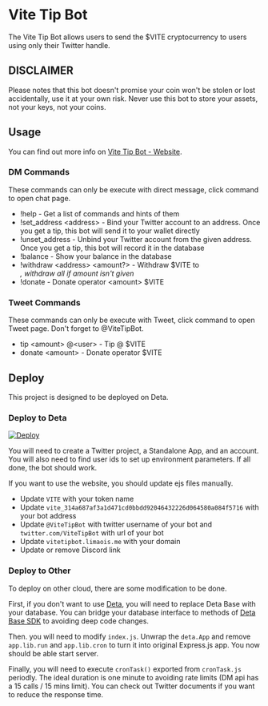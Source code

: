 Vite Tip Bot
============

The Vite Tip Bot allows users to send the $VITE cryptocurrency to users using only their Twitter handle.

DISCLAIMER
--
Please notes that this bot doesn't promise your coin won't be stolen or lost accidentally, use it at your own risk. Never use this bot to store your assets, not your keys, not your coins.

Usage
-----
You can find out more info on [Vite Tip Bot - Website](https://vitetipbot.limaois.me).

### DM Commands

These commands can only be execute with direct message, click command to open chat page.

* !help - Get a list of commands and hints of them
* !set_address &lt;address&gt; - Bind your Twitter account to an address. Once you get a tip, this bot will send it to your wallet directly
* !unset_address - Unbind your Twitter account from the given address. Once you get a tip, this bot will record it in the database
* !balance - Show your balance in the database
* !withdraw &lt;address&gt; &lt;amount?&gt; - Withdraw <amount> $VITE to <address>, withdraw all if amount isn't given
* !donate - Donate operator &lt;amount&gt; $VITE

### Tweet Commands

These commands can only be execute with Tweet, click command to open Tweet page. Don't forget to @ViteTipBot.

* tip &lt;amount&gt; @&lt;user&gt; - Tip @<user> <amount> $VITE
* donate &lt;amount&gt; - Donate operator <amount> $VITE


Deploy
------
This project is designed to be deployed on Deta.

### Deploy to Deta
[![Deploy](https://button.deta.dev/1/svg)](https://go.deta.dev/deploy?repo=https://github.com/flyinglimao/vitetipbot)

You will need to create a Twitter project, a Standalone App, and an account. You will also need to find user ids to set up environment parameters. If all done, the bot should work.

If you want to use the website, you should update ejs files manually.
* Update `VITE` with your token name
* Update `vite_314a687af3a1d471cd0bbdd92046432226d064580a084f5716` with your bot address
* Update `@ViteTipBot` with twitter username of your bot and `twitter.com/ViteTipBot` with url of your bot
* Update `vitetipbot.limaois.me` with your domain
* Update or remove Discord link

### Deploy to Other
To deploy on other cloud, there are some modification to be done.  

First, if you don't want to use [Deta](https://deta.sh), you will need to replace Deta Base with your database. You can bridge your database interface to methods of [Deta Base SDK](https://docs.deta.sh/docs/base/sdk) to avoiding deep code changes.  

Then. you will need to modify `index.js`. Unwrap the `deta.App` and remove `app.lib.run` and `app.lib.cron` to turn it into original Express.js app. You now should be able start server.  

Finally, you will need to execute `cronTask()` exported from `cronTask.js` periodly. The ideal duration is one minute to avoiding rate limits (DM api has a 15 calls / 15 mins limit). You can check out Twitter documents if you want to reduce the response time.
